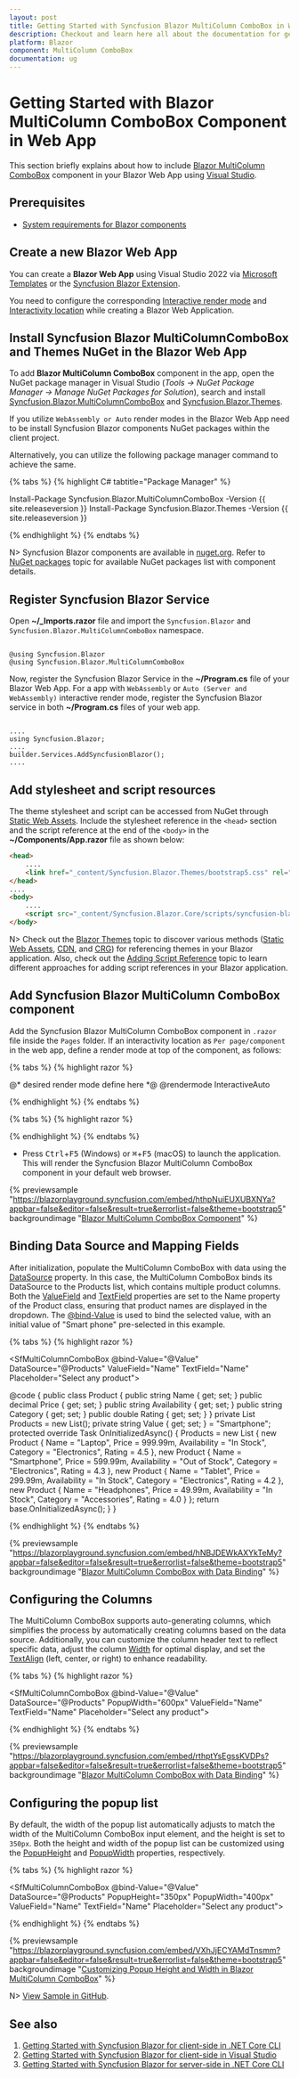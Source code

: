 ```yaml
---
layout: post
title: Getting Started with Syncfusion Blazor MultiColumn ComboBox in WebApp
description: Checkout and learn here all about the documentation for getting started with Blazor MultiColumn ComboBox component in Blazor Web App.
platform: Blazor
component: MultiColumn ComboBox
documentation: ug
---
```


# Getting Started with Blazor MultiColumn ComboBox Component in Web App

This section briefly explains about how to include [Blazor MultiColumn ComboBox](https://www.syncfusion.com/blazor-components/blazor-multicolumn-combobox) component in your Blazor Web App using [Visual Studio](https://visualstudio.microsoft.com/vs/).

## Prerequisites

* [System requirements for Blazor components](https://blazor.syncfusion.com/documentation/system-requirements)

## Create a new Blazor Web App

You can create a **Blazor Web App** using Visual Studio 2022 via [Microsoft Templates](https://learn.microsoft.com/en-us/aspnet/core/blazor/tooling?view=aspnetcore-8.0) or the [Syncfusion Blazor Extension](https://blazor.syncfusion.com/documentation/visual-studio-integration/template-studio).

You need to configure the corresponding [Interactive render mode](https://learn.microsoft.com/en-us/aspnet/core/blazor/components/render-modes?view=aspnetcore-8.0#render-modes) and [Interactivity location](https://learn.microsoft.com/en-us/aspnet/core/blazor/tooling?view=aspnetcore-8.0&pivots=windows) while creating a Blazor Web Application.

## Install Syncfusion Blazor MultiColumnComboBox and Themes NuGet in the Blazor Web App

To add **Blazor MultiColumn ComboBox** component in the app, open the NuGet package manager in Visual Studio (*Tools → NuGet Package Manager → Manage NuGet Packages for Solution*), search and install [Syncfusion.Blazor.MultiColumnComboBox](https://www.nuget.org/packages/Syncfusion.Blazor.MultiColumnComboBox/) and [Syncfusion.Blazor.Themes](https://www.nuget.org/packages/Syncfusion.Blazor.Themes/).

If you utilize `WebAssembly or Auto` render modes in the Blazor Web App need to be install Syncfusion Blazor components NuGet packages within the client project.

Alternatively, you can utilize the following package manager command to achieve the same.

{% tabs %}
{% highlight C# tabtitle="Package Manager" %}

Install-Package Syncfusion.Blazor.MultiColumnComboBox -Version {{ site.releaseversion }}
Install-Package Syncfusion.Blazor.Themes -Version {{ site.releaseversion }}

{% endhighlight %}
{% endtabs %}

N> Syncfusion Blazor components are available in [nuget.org](https://www.nuget.org/packages?q=syncfusion.blazor). Refer to [NuGet packages](https://blazor.syncfusion.com/documentation/nuget-packages) topic for available NuGet packages list with component details.

## Register Syncfusion Blazor Service

Open **~/_Imports.razor** file and import the `Syncfusion.Blazor` and `Syncfusion.Blazor.MultiColumnComboBox` namespace.

```cshtml

@using Syncfusion.Blazor
@using Syncfusion.Blazor.MultiColumnComboBox
```

Now, register the Syncfusion Blazor Service in the **~/Program.cs** file of your Blazor Web App. For a app with `WebAssembly` or `Auto (Server and WebAssembly)` interactive render mode, register the Syncfusion Blazor service in both **~/Program.cs** files of your web app.
```cshtml

....
using Syncfusion.Blazor;
....
builder.Services.AddSyncfusionBlazor();
....

```

## Add stylesheet and script resources

The theme stylesheet and script can be accessed from NuGet through [Static Web Assets](https://blazor.syncfusion.com/documentation/appearance/themes#static-web-assets). Include the stylesheet reference in the `<head>` section and the script reference at the end of the `<body>` in the **~/Components/App.razor** file as shown below:

```html
<head>
    ....
    <link href="_content/Syncfusion.Blazor.Themes/bootstrap5.css" rel="stylesheet" />
</head>
....
<body>
    ....
    <script src="_content/Syncfusion.Blazor.Core/scripts/syncfusion-blazor.min.js" type="text/javascript"></script>
</body>
```

N> Check out the [Blazor Themes](https://blazor.syncfusion.com/documentation/appearance/themes) topic to discover various methods ([Static Web Assets](https://blazor.syncfusion.com/documentation/appearance/themes#static-web-assets), [CDN](https://blazor.syncfusion.com/documentation/appearance/themes#cdn-reference), and [CRG](https://blazor.syncfusion.com/documentation/common/custom-resource-generator)) for referencing themes in your Blazor application. Also, check out the [Adding Script Reference](https://blazor.syncfusion.com/documentation/common/adding-script-references) topic to learn different approaches for adding script references in your Blazor application.

## Add Syncfusion Blazor MultiColumn ComboBox component

Add the Syncfusion Blazor MultiColumn ComboBox component in `.razor` file inside the `Pages` folder. If an interactivity location as `Per page/component` in the web app, define a render mode at top of the component, as follows:

{% tabs %}
{% highlight razor %}

@* desired render mode define here *@
@rendermode InteractiveAuto

{% endhighlight %}
{% endtabs %}

{% tabs %}
{% highlight razor %}

<SfMultiColumnComboBox TItem="string" TValue="string" Placeholder="Select a game"></SfMultiColumnComboBox>

{% endhighlight %}
{% endtabs %}

* Press <kbd>Ctrl</kbd>+<kbd>F5</kbd> (Windows) or <kbd>⌘</kbd>+<kbd>F5</kbd> (macOS) to launch the application. This will render the Syncfusion Blazor MultiColumn ComboBox component in your default web browser.

{% previewsample "https://blazorplayground.syncfusion.com/embed/hthpNuiEUXUBXNYa?appbar=false&editor=false&result=true&errorlist=false&theme=bootstrap5" backgroundimage "[Blazor MultiColumn ComboBox Component](./images/blazor-multicolumncombobox-component.png)" %}

## Binding Data Source and Mapping Fields

After initialization, populate the MultiColumn ComboBox with data using the [DataSource](https://help.syncfusion.com/cr/blazor/Syncfusion.Blazor.MultiColumnComboBox.SfMultiColumnComboBox-2.html#Syncfusion_Blazor_MultiColumnComboBox_SfMultiColumnComboBox_2_DataSource) property. In this case, the MultiColumn ComboBox binds its DataSource to the Products list, which contains multiple product columns. Both the [ValueField](https://help.syncfusion.com/cr/blazor/Syncfusion.Blazor.MultiColumnComboBox.SfMultiColumnComboBox-2.html#Syncfusion_Blazor_MultiColumnComboBox_SfMultiColumnComboBox_2_ValueField) and [TextField](https://help.syncfusion.com/cr/blazor/Syncfusion.Blazor.MultiColumnComboBox.SfMultiColumnComboBox-2.html#Syncfusion_Blazor_MultiColumnComboBox_SfMultiColumnComboBox_2_TextField) properties are set to the Name property of the Product class, ensuring that product names are displayed in the dropdown. The [@bind-Value](https://help.syncfusion.com/cr/blazor/Syncfusion.Blazor.MultiColumnComboBox.SfMultiColumnComboBox-2.html) is used to bind the selected value, with an initial value of "Smart phone" pre-selected in this example.

{% tabs %}
{% highlight razor %}

<SfMultiColumnComboBox @bind-Value="@Value" DataSource="@Products" ValueField="Name" TextField="Name" Placeholder="Select any product"></SfMultiColumnComboBox>

@code {
    public class Product
    {
        public string Name { get; set; }
        public decimal Price { get; set; }
        public string Availability { get; set; }
        public string Category { get; set; }
        public double Rating { get; set; }
    }
    private List<Product> Products = new List<Product>();
    private string Value { get; set; } = "Smartphone";
    protected override Task OnInitializedAsync()
    {
        Products = new List<Product>
        {
            new Product { Name = "Laptop", Price = 999.99m, Availability = "In Stock", Category = "Electronics", Rating = 4.5 },
            new Product { Name = "Smartphone", Price = 599.99m, Availability = "Out of Stock", Category = "Electronics", Rating = 4.3 },
            new Product { Name = "Tablet", Price = 299.99m, Availability = "In Stock", Category = "Electronics", Rating = 4.2 },
            new Product { Name = "Headphones", Price = 49.99m, Availability = "In Stock", Category = "Accessories", Rating = 4.0 }
        };
        return base.OnInitializedAsync();
    }
}

{% endhighlight %}
{% endtabs %}

{% previewsample "https://blazorplayground.syncfusion.com/embed/hNBJDEWkAXYkTeMy?appbar=false&editor=false&result=true&errorlist=false&theme=bootstrap5" backgroundimage "[Blazor MultiColumn ComboBox with Data Binding](./images/blazor-multicolumncombobox-binding-data.png)" %}

## Configuring the Columns

The MultiColumn ComboBox supports auto-generating columns, which simplifies the process by automatically creating columns based on the data source. Additionally, you can customize the column header text to reflect specific data, adjust the column [Width](https://help.syncfusion.com/cr/blazor/Syncfusion.Blazor.MultiColumnComboBox.MultiColumnComboboxColumn.html#Syncfusion_Blazor_MultiColumnComboBox_MultiColumnComboboxColumn_Width) for optimal display, and set the [TextAlign](https://help.syncfusion.com/cr/blazor/Syncfusion.Blazor.MultiColumnComboBox.MultiColumnComboboxColumn.html#Syncfusion_Blazor_MultiColumnComboBox_MultiColumnComboboxColumn_TextAlign) (left, center, or right) to enhance readability.

{% tabs %}
{% highlight razor %}

 <SfMultiColumnComboBox @bind-Value="@Value" DataSource="@Products" PopupWidth="600px" ValueField="Name" TextField="Name" Placeholder="Select any product">
     <MultiColumnComboboxColumns>
         <MultiColumnComboboxColumn Field="Name" Width="200px" TextAlign="Syncfusion.Blazor.Grids.TextAlign.Center"></MultiColumnComboboxColumn>
         <MultiColumnComboboxColumn Field="Price" Width="200px" TextAlign="Syncfusion.Blazor.Grids.TextAlign.Center"></MultiColumnComboboxColumn>
         <MultiColumnComboboxColumn Field="Availability" Width="200px" TextAlign="Syncfusion.Blazor.Grids.TextAlign.Center"></MultiColumnComboboxColumn>
     </MultiColumnComboboxColumns>
 </SfMultiColumnComboBox>

{% endhighlight %}
{% endtabs %}

{% previewsample "https://blazorplayground.syncfusion.com/embed/rthptYsEgssKVDPs?appbar=false&editor=false&result=true&errorlist=false&theme=bootstrap5" backgroundimage "[Blazor MultiColumn ComboBox with Data Binding](./images/blazor-multicolumncombobox-columns.png)" %}

## Configuring the popup list

By default, the width of the popup list automatically adjusts to match the width of the MultiColumn ComboBox input element, and the height is set to `350px`. Both the height and width of the popup list can be customized using the [PopupHeight](https://help.syncfusion.com/cr/blazor/Syncfusion.Blazor.MultiColumnComboBox.SfMultiColumnComboBox-2.html#Syncfusion_Blazor_MultiColumnComboBox_SfMultiColumnComboBox_2_PopupHeight) and [PopupWidth](https://help.syncfusion.com/cr/blazor/Syncfusion.Blazor.MultiColumnComboBox.SfMultiColumnComboBox-2.html#Syncfusion_Blazor_MultiColumnComboBox_SfMultiColumnComboBox_2_PopupWidth) properties, respectively.

{% tabs %}
{% highlight razor %}

<SfMultiColumnComboBox @bind-Value="@Value" DataSource="@Products" PopupHeight="350px" PopupWidth="400px" ValueField="Name" TextField="Name" Placeholder="Select any product"></SfMultiColumnComboBox>

{% endhighlight %}
{% endtabs %}

{% previewsample "https://blazorplayground.syncfusion.com/embed/VXhJjECYAMdTnsmm?appbar=false&editor=false&result=true&errorlist=false&theme=bootstrap5" backgroundimage "[Customizing Popup Height and Width in Blazor MultiColumn ComboBox](./images/blazor-multicolumncombobox-popup-customization.png)" %}

N> [View Sample in GitHub](https://github.com/SyncfusionExamples/Blazor-Getting-Started-Examples/tree/main/ComboBox).

## See also

1. [Getting Started with Syncfusion Blazor for client-side in .NET Core CLI](https://blazor.syncfusion.com/documentation/getting-started/blazor-webassembly-dotnet-cli)
2. [Getting Started with Syncfusion Blazor for client-side in Visual Studio](https://blazor.syncfusion.com/documentation/getting-started/blazor-webassembly-visual-studio)
3. [Getting Started with Syncfusion Blazor for server-side in .NET Core CLI](https://blazor.syncfusion.com/documentation/getting-started/blazor-server-side-dotnet-cli)


